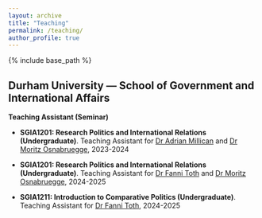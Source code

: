 ```yaml
---
layout: archive
title: "Teaching"
permalink: /teaching/
author_profile: true
---
```

{% include base_path %}

## Durham University — School of Government and International Affairs  
**Teaching Assistant (Seminar)**  
- **SGIA1201: Research Politics and International Relations (Undergraduate)**. Teaching Assistant for [Dr Adrian Millican](https://www.durham.ac.uk/staff/adrian-millican/) and [Dr Moritz Osnabruegge](https://osnabruegge.github.io), 2023-2024

- **SGIA1201: Research Politics and International Relations (Undergraduate)**. Teaching Assistant for [Dr Fanni Toth]([https://www.durham.ac.uk/staff/adrian-/](https://www.durham.ac.uk/staff/fanni-toth/)) and [Dr Moritz Osnabruegge](https://osnabruegge.github.io), 2024-2025

- **SGIA1211: Introduction to Comparative Politics (Undergraduate)**. Teaching Assistant for [Dr Fanni Toth]([https://www.durham.ac.uk/staff/adrian-/](https://www.durham.ac.uk/staff/fanni-toth/)), 2024-2025

